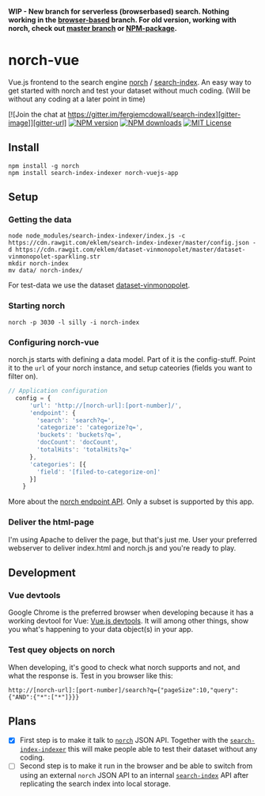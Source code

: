 
**WIP - New branch for serverless (browserbased) search. Nothing working in the [browser-based](https://github.com/eklem/norch-vue/tree/browser-based) branch. For old version, working with norch, check out [master branch](https://github.com/eklem/norch-vue/tree/master) or [NPM-package](https://www.npmjs.com/package/norch-vuejs-app).**

# norch-vue

Vue.js frontend to the search engine [norch](https://github.com/fergiemcdowall/norch) / [search-index](https://github.com/fergiemcdowall/search-index). An easy way to get started with norch and test your dataset without much coding. (Will be without any coding at a later point in time)

[![Join the chat at https://gitter.im/fergiemcdowall/search-index][gitter-image]][gitter-url]
[![NPM version][npm-version-image]][npm-url]
[![NPM downloads][npm-downloads-image]][npm-url]
[![MIT License][license-image]][license-url]

## Install

```console
npm install -g norch
npm install search-index-indexer norch-vuejs-app
```

## Setup

### Getting the data
```console
node node_modules/search-index-indexer/index.js -c https://cdn.rawgit.com/eklem/search-index-indexer/master/config.json -d https://cdn.rawgit.com/eklem/dataset-vinmonopolet/master/dataset-vinmonopolet-sparkling.str
mkdir norch-index
mv data/ norch-index/
```

For test-data we use the dataset [dataset-vinmonopolet](https://github.com/eklem/dataset-vinmonopolet).

### Starting norch
```console
norch -p 3030 -l silly -i norch-index
```

### Configuring norch-vue
norch.js starts with defining a data model. Part of it is the config-stuff. Point it to the `url` of your norch instance, and setup cateories (fields you want to filter on).
```javascript
// Application configuration
  config = {
      'url': 'http://[norch-url]:[port-number]/',
      'endpoint': {
        'search': 'search?q=',
        'categorize': 'categorize?q=',
        'buckets': 'buckets?q=',
        'docCount': 'docCount',
        'totalHits': 'totalHits?q='
      },
      'categories': [{
        'field': '[filed-to-categorize-on]'
      }]
    }
```
More about the [norch endpoint API](https://github.com/fergiemcdowall/norch#api). Only a subset is supported by this app.

### Deliver the html-page
I'm using Apache to deliver the page, but that's just me. User your preferred webserver to deliver index.html and norch.js and you're ready to play.

## Development

### Vue devtools
Google Chrome is the preferred browser when developing because it has a working devtool for Vue: [Vue.js devtools](https://chrome.google.com/webstore/detail/vuejs-devtools/nhdogjmejiglipccpnnnanhbledajbpd). It will among other things, show you what's happening to your data object(s) in your app.

### Test quey objects on norch
When developing, it's good to check what norch supports and not, and what the response is. Test in you browser like this:
```URL
http://[norch-url]:[port-number]/search?q={"pageSize":10,"query":{"AND":{"*":["*"]}}}
``` 

## Plans
* [x] First step is to make it talk to [`norch`](https://github.com/fergiemcdowall/norch) JSON API. Together with the [`search-index-indexer`](https://github.com/eklem/search-index-indexer) this will make people able to test their dataset without any coding.
* [ ] Second step is to make it run in the browser and be able to switch from using an external `norch` JSON API to an internal [`search-index`](https://github.com/fergiemcdowall/search-index) API after replicating the search index into local storage.

[license-image]: http://img.shields.io/badge/license-MIT-blue.svg?style=flat-square
[license-url]: LICENSE
[npm-url]: https://npmjs.org/package/norch-vuejs-app
[npm-version-image]: http://img.shields.io/npm/v/norch-vuejs-app.svg?style=flat-square
[npm-downloads-image]: http://img.shields.io/npm/dm/norch-vuejs-app.svg?style=flat-square
[gitter-url]: https://gitter.im/fergiemcdowall/search-index?utm_source=badge&utm_medium=badge&utm_campaign=pr-badge&utm_content=badge
[gitter-image]: https://img.shields.io/badge/GITTER-join%20chat-green.svg?style=flat-square
